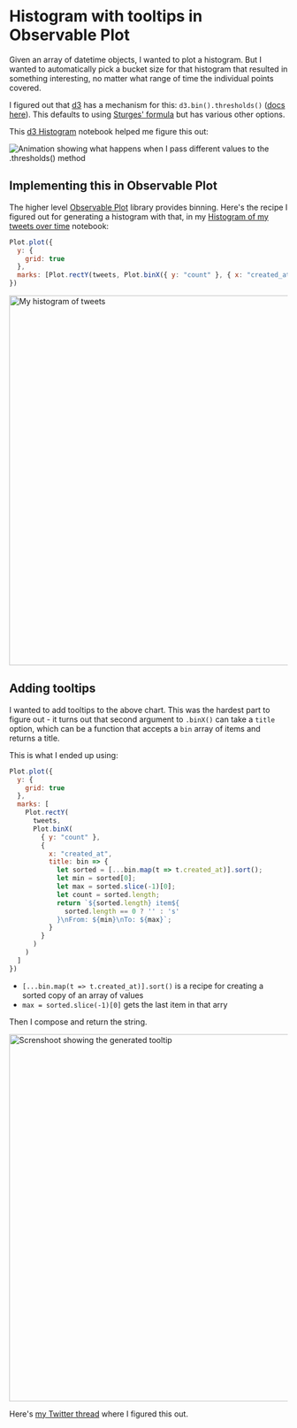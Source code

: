 # Histogram with tooltips in Observable Plot

Given an array of datetime objects, I wanted to plot a histogram. But I wanted to automatically pick a bucket size for that histogram that resulted in something interesting, no matter what range of time the individual points covered.

I figured out that [d3](https://d3js.org/) has a mechanism for this: `d3.bin().thresholds()` ([docs here](https://github.com/d3/d3-array#bin-thresholds)). This defaults to using [Sturges' formula](https://en.wikipedia.org/wiki/Histogram#Sturges'_formula) but has various other options.

This [d3 Histogram](https://observablehq.com/@d3/histogram) notebook helped me figure this out:

![Animation showing what happens when I pass different values to the .thresholds() method](https://user-images.githubusercontent.com/9599/130336516-608f8d37-70e3-4506-8b16-f8ef00f9ec85.gif)

## Implementing this in Observable Plot

The higher level [Observable Plot](https://observablehq.com/@observablehq/plot) library provides binning. Here's the recipe I figured out for generating a histogram with that, in my [Histogram of my tweets over time](https://observablehq.com/@simonw/my-tweets-over-time) notebook:

```javascript
Plot.plot({
  y: {
    grid: true
  },
  marks: [Plot.rectY(tweets, Plot.binX({ y: "count" }, { x: "created_at" }))]
})
```

<img width="669" alt="My histogram of tweets" src="https://user-images.githubusercontent.com/9599/130336556-6f91a1e5-8efe-448d-83f3-a9748cb11aac.png">

## Adding tooltips

I wanted to add tooltips to the above chart. This was the hardest part to figure out - it turns out that second argument to `.binX()` can take a `title` option, which can be a function that accepts a `bin` array of items and returns a title.

This is what I ended up using:

```javascript
Plot.plot({
  y: {
    grid: true
  },
  marks: [
    Plot.rectY(
      tweets,
      Plot.binX(
        { y: "count" },
        {
          x: "created_at",
          title: bin => {
            let sorted = [...bin.map(t => t.created_at)].sort();
            let min = sorted[0];
            let max = sorted.slice(-1)[0];
            let count = sorted.length;
            return `${sorted.length} item${
              sorted.length == 0 ? '' : 's'
            }\nFrom: ${min}\nTo: ${max}`;
          }
        }
      )
    )
  ]
})
```
- `[...bin.map(t => t.created_at)].sort()` is a recipe for creating a sorted copy of an array of values
- `max = sorted.slice(-1)[0]` gets the last item in that arry

Then I compose and return the string.

<img width="664" alt="Screnshoot showing the generated tooltip" src="https://user-images.githubusercontent.com/9599/130336609-c2ad97ff-93f3-49b2-a420-edb9ff558ae6.png">

Here's [my Twitter thread](https://twitter.com/simonw/status/1429194217482424324) where I figured this out.
